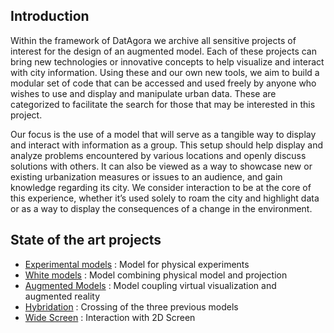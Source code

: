## Introduction
Within the framework of DatAgora we archive all sensitive projects of interest for the design of an augmented model. Each of these projects can bring new technologies or innovative concepts to help visualize and interact with city information. Using these and our own new tools, we aim to build a modular set of code that can be accessed and used freely by anyone who wishes to use and display and manipulate urban data. These are categorized to facilitate the search for those that may be interested in this project.

Our focus is the use of a model that will serve as a tangible way to display and interact with information as a group. This setup should help display and analyze problems encountered by various locations and openly discuss solutions with others. It can also be viewed as a way to showcase new or existing urbanization measures or issues to an audience, and gain knowledge regarding its city. We consider interaction to be at the core of this experience, whether it’s used solely to roam the city and highlight data or as a way to display the consequences of a change in the environment.

## State of the art projects
- [Experimental models](Experimental-models) : Model for physical experiments
- [White models](White-models) : Model combining physical model and projection
- [Augmented Models](Augmented-models) : Model coupling virtual visualization and augmented reality 
- [Hybridation](Hybridation) : Crossing of the three previous models 
- [Wide Screen](WideScreen) : Interaction with 2D Screen
